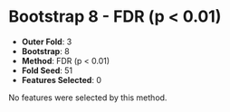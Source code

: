 # Bootstrap 8 - FDR (p < 0.01)

- **Outer Fold**: 3
- **Bootstrap**: 8
- **Method**: FDR (p < 0.01)
- **Fold Seed**: 51
- **Features Selected**: 0

No features were selected by this method.
